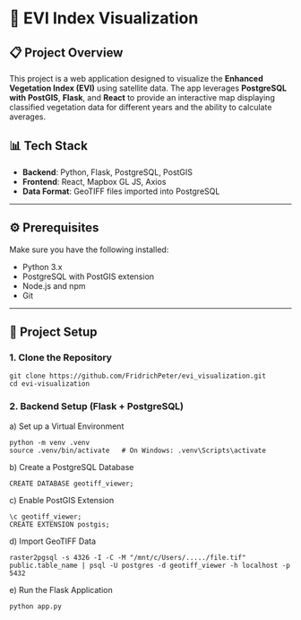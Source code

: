 # 🌿 EVI Index Visualization

## 📋 Project Overview
This project is a web application designed to visualize the **Enhanced Vegetation Index (EVI)** using satellite data. The app leverages **PostgreSQL with PostGIS**, **Flask**, and **React** to provide an interactive map displaying classified vegetation data for different years and the ability to calculate averages.

## 📊 Tech Stack
- **Backend**: Python, Flask, PostgreSQL, PostGIS
- **Frontend**: React, Mapbox GL JS, Axios
- **Data Format**: GeoTIFF files imported into PostgreSQL

---

## ⚙️ Prerequisites
Make sure you have the following installed:
- Python 3.x
- PostgreSQL with PostGIS extension
- Node.js and npm
- Git

---

## 🚀 Project Setup

### 1. Clone the Repository
```
git clone https://github.com/FridrichPeter/evi_visualization.git
cd evi-visualization
```

### 2. Backend Setup (Flask + PostgreSQL)
a) Set up a Virtual Environment
```
python -m venv .venv
source .venv/bin/activate   # On Windows: .venv\Scripts\activate
```
b) Create a PostgreSQL Database
```
CREATE DATABASE geotiff_viewer; 
```
c) Enable PostGIS Extension
```
\c geotiff_viewer;
CREATE EXTENSION postgis;
```
d) Import GeoTIFF Data
```
raster2pgsql -s 4326 -I -C -M "/mnt/c/Users/...../file.tif" public.table_name | psql -U postgres -d geotiff_viewer -h localhost -p 5432

```
e) Run the Flask Application
```
python app.py
```
